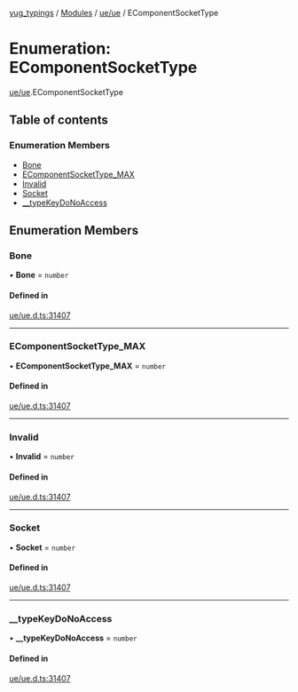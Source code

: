 [yug_typings](../README.md) / [Modules](../modules.md) / [ue/ue](../modules/ue_ue.md) / EComponentSocketType

# Enumeration: EComponentSocketType

[ue/ue](../modules/ue_ue.md).EComponentSocketType

## Table of contents

### Enumeration Members

- [Bone](ue_ue.EComponentSocketType.md#bone)
- [EComponentSocketType\_MAX](ue_ue.EComponentSocketType.md#ecomponentsockettype_max)
- [Invalid](ue_ue.EComponentSocketType.md#invalid)
- [Socket](ue_ue.EComponentSocketType.md#socket)
- [\_\_typeKeyDoNoAccess](ue_ue.EComponentSocketType.md#__typekeydonoaccess)

## Enumeration Members

### Bone

• **Bone** = `number`

#### Defined in

[ue/ue.d.ts:31407](https://github.com/YugMetaverse/yug_typings/blob/b7d9b19/ue/ue.d.ts#L31407)

___

### EComponentSocketType\_MAX

• **EComponentSocketType\_MAX** = `number`

#### Defined in

[ue/ue.d.ts:31407](https://github.com/YugMetaverse/yug_typings/blob/b7d9b19/ue/ue.d.ts#L31407)

___

### Invalid

• **Invalid** = `number`

#### Defined in

[ue/ue.d.ts:31407](https://github.com/YugMetaverse/yug_typings/blob/b7d9b19/ue/ue.d.ts#L31407)

___

### Socket

• **Socket** = `number`

#### Defined in

[ue/ue.d.ts:31407](https://github.com/YugMetaverse/yug_typings/blob/b7d9b19/ue/ue.d.ts#L31407)

___

### \_\_typeKeyDoNoAccess

• **\_\_typeKeyDoNoAccess** = `number`

#### Defined in

[ue/ue.d.ts:31407](https://github.com/YugMetaverse/yug_typings/blob/b7d9b19/ue/ue.d.ts#L31407)
